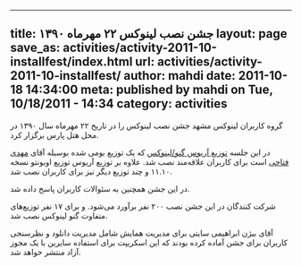 ----------
title: جشن نصب لینوکس ۲۲ مهرماه ۱۳۹۰
layout: page
save_as: activities/activity-2011-10-installfest/index.html
url: activities/activity-2011-10-installfest/
author: mahdi
date: 2011-10-18 14:34:00
meta: published by mahdi on Tue, 10/18/2011 - 14:34
category: activities
----------
گروه کاربران لینوکس مشهد جشن نصب لینوکس را در تاریخ ۲۲ مهرماه سال ۱۳۹۰ در محل
هتل پارس برگزار کرد.

در این جلسه [توزیع آریوس گنو/لینوکس](http://arioslinux.org) که یک توزیع بومی
شده بوسیله آقای [مهدی فتاحی](http://mehdi.wordpress.com) است برای کاربران
علاقه‌مند نصب شد. علاوه بر توزیع آریوس توزیع اوبونتو نسخه ۱۱.۱۰ و چند توزیع
دیگر نیز برای کاربران نصب شد.

در این جشن همچنین به سئوالات کاربران پاسخ داده شد.

شرکت کنندگان در این جشن نصب ۲۰۰ نفر برآورد می‌شود. و برای ۱۷ نفر توزیع‌های
متفاوت گنو لینوکس نصب شد.

آقای بیژن ابراهیمی سایتی برای مدیریت همایش شامل مدیریت دانلود و نظرسنجی
کاربران برای جشن آماده کرده بودند که این اسکریپت برای استفاده سایرین با یک
مجوز آزاد منتشر خواهد شد.

